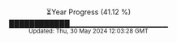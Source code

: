 <p align="center">
⏳Year Progress (41.12 %)<br>
████████████▁▁▁▁▁▁▁▁▁▁▁▁▁▁▁▁▁▁ <br>
<sub>Updated: Thu, 30 May 2024 12:03:28 GMT</sub>
</p>

